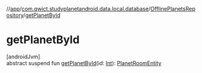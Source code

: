 //[app](../../../index.md)/[com.qwict.studyplanetandroid.data.local.database](../index.md)/[OfflinePlanetsRepository](index.md)/[getPlanetById](get-planet-by-id.md)

# getPlanetById

[androidJvm]\
abstract suspend fun [getPlanetById](get-planet-by-id.md)(id: [Int](https://kotlinlang.org/api/latest/jvm/stdlib/kotlin/-int/index.html)): [PlanetRoomEntity](../../com.qwict.studyplanetandroid.data.local.schema/-planet-room-entity/index.md)
